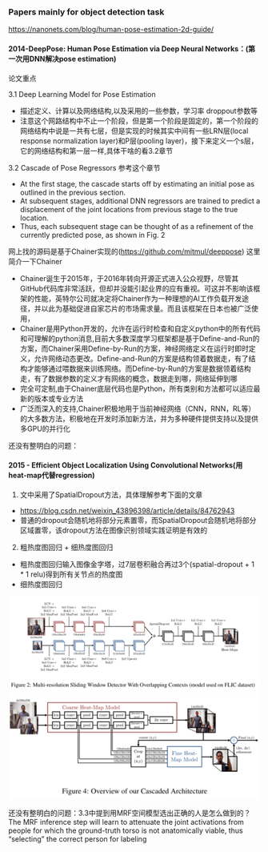### Papers mainly for object detection task

https://nanonets.com/blog/human-pose-estimation-2d-guide/

#### 2014-DeepPose: Human Pose Estimation via Deep Neural Networks：(第一次用DNN解决pose estimation)

论文重点

3.1 Deep Learning Model for Pose Estimation 
+ 描述定义、计算以及网络结构,以及采用的一些参数，学习率 droppout参数等
+ 注意这个网路结构中不止一个阶段，但是第一个阶段是固定的，第一个阶段的网络结构中说是一共有七层，但是实现的时候其实中间有一些LRN层(local response normalization layer)和P层(pooling layer)，接下来定义一个s层，它的网络结构和第一层一样,具体干啥的看3.2章节

3.2 Cascade of Pose Regressors 参考这个章节
+ At the first stage, the cascade starts off by estimating an initial pose as outlined in the previous section. 
+ At subsequent stages, additional DNN regressors are trained to predict a displacement of the joint locations from previous stage to the true location. 
+ Thus, each subsequent stage can be thought of as a refinement of the currently predicted pose, as shown in Fig. 2

网上找的源码是基于Chainer实现的(https://github.com/mitmul/deeppose)
这里简介一下Chainer
+ Chainer诞生于2015年，于2016年转向开源正式进入公众视野，尽管其GitHub代码库非常活跃，但却并没能引起业界的应有重视。可这并不影响该框架的性能，英特尔公司就决定将Chainer作为一种理想的AI工作负载开发途径，并以此为基础促进自家芯片的市场需求量。而且该框架在日本也被广泛使用，
+ Chainer是用Python开发的，允许在运行时检查和自定义python中的所有代码和可理解的python消息,目前大多数深度学习框架都是基于Define-and-Run的方案，而Chainer采用Define-by-Run的方案，神经网络定义在运行时即时定义，允许网络动态更改。Define-and-Run的方案是结构领着数据走，有了结构才能够通过喂数据来训练网络。而Define-by-Run的方案是数据领着结构走，有了数据参数的定义才有网络的概念，数据走到哪，网络延伸到哪
+ 完全可定制,由于Chainer底层代码也是Python，所有类别和方法都可以适应最新的版本或专业方法
+ 广泛而深入的支持,Chainer积极地用于当前神经网络（CNN，RNN，RL等）的大多数方法，积极地在开发时添加新方法，并为多种硬件提供支持以及提供多GPU的并行化

还没有整明白的问题：

#### 2015 - Efficient Object Localization Using Convolutional Networks(用heat-map代替regression)

1. 文中采用了SpatialDropout方法，具体理解参考下面的文章
+ https://blog.csdn.net/weixin_43896398/article/details/84762943
+ 普通的dropout会随机地将部分元素置零，而SpatialDropout会随机地将部分区域置零，该dropout方法在图像识别领域实践证明是有效的
2. 粗热度图回归 + 细热度图回归
+ 粗热度图回归输入图像金字塔，过7层卷积融合再过3个(spatial-dropout + 1 * 1 relu)得到所有关节点的热度图
+ 细热度图回归

![1](https://github.com/Malvtrics/Papers/blob/master/Object%20Detection/coarse%20heat-map%20regression%20model.png)
![2](https://github.com/Malvtrics/Papers/blob/master/Object%20Detection/plus%20fine%20heat-map%20regression%20model.png)

还没有整明白的问题：3.3中提到用MRF空间模型选出正确的人是怎么做到的？
The MRF inference step will learn to attenuate the joint activations from people for which the ground-truth torso is not anatomically viable, thus “selecting” the correct person for labeling


